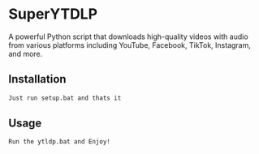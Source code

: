 # SuperYTDLP
A powerful Python script that downloads high-quality videos with audio from various platforms including YouTube, Facebook, TikTok, Instagram, and more.

## Installation
```bash
Just run setup.bat and thats it
```
## Usage
```bash
Run the ytldp.bat and Enjoy!
```
